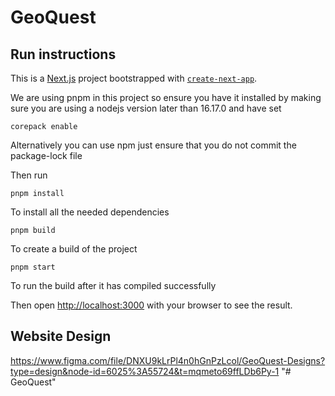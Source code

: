 # GeoQuest

## Run instructions

This is a [Next.js](https://nextjs.org/) project bootstrapped with [`create-next-app`](https://github.com/vercel/next.js/tree/canary/packages/create-next-app).

We are using pnpm in this project so ensure you have it installed by making sure you are using a nodejs version later than 16.17.0 and have set

```
corepack enable
```

Alternatively you can use npm just ensure that you do not commit the package-lock file

Then run

```
pnpm install
```

To install all the needed dependencies

```
pnpm build
```

To create a build of the project

```
pnpm start
```

To run the build after it has compiled successfully

Then open [http://localhost:3000](http://localhost:3000) with your browser to see the result.

## Website Design

https://www.figma.com/file/DNXU9kLrPl4n0hGnPzLcol/GeoQuest-Designs?type=design&node-id=6025%3A55724&t=mqmeto69ffLDb6Py-1
"# GeoQuest" 
